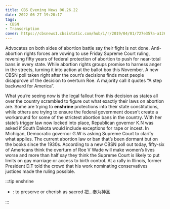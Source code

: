 ```yaml
---
title: CBS Evening News 06.26.22
date: 2022-06-27 19:20:17
tags:
- CBSN
- Transcription
cover: https://cbsnews1.cbsistatic.com/hub/i/r/2019/04/01/727e357a-a126-4138-a2c5-4d3222669d57/thumbnail/640x360/3ff2761028dc5c65cc4f07acd54bcd5c/cbsn2-logo-1920x1080.jpg
---
```

Advocates on both sides of abortion battle say their fight is not done. Anti-abortion rights forces are vowing to use Friday Supreme Court ruling, reversing fifty years of federal protection of abortion to push for near-total bans in every state. While abortion rights groups promise to harness anger in the streets, turning it into action at the ballot box this November. A new CBSN poll taken right after the court’s decisions finds most people disapprove of the decision to overturn Roe. A majority call it quotes “A step backward for America”.
 
What you’re seeing now is the legal fallout from this decision as states all over the country scrambled to figure out what exactly their laws on abortion are. Some are trying to **enshrine** protections into their state constitutions, while others are trying to ensure the federal government doesn’t create a workaround for some of the strictest abortion bans in the country. With her state’s trigger law now locked into place, Republican governor K.N was asked if South Dakota would include exceptions for rape or incest. In Michigan, Democratic governor G.W is asking Supreme Court to clarify what applies. The current abortion law or ban that’s been dormant but on the books since the 1930s. According to a new CBSN poll out today, fifty-six of Americans think the overturn of Roe V Wade will make women’s lives worse and more than half say they think the Supreme Court is likely to put limits on gay marriage or access to birth control. At a rally in Illinois, former President D.T told the crowd that his work nominating conservatives justices made the ruling possible. 

:::tip enshrine

- : to preserve or cherish as sacred 把...奉为神圣
  
:::
